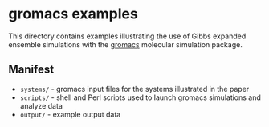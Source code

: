 # gromacs examples

This directory contains examples illustrating the use of Gibbs expanded ensemble simulations with the [gromacs](http://gromacs.org) molecular simulation package.

## Manifest

* `systems/` - gromacs input files for the systems illustrated in the paper
* `scripts/` - shell and Perl scripts used to launch gromacs simulations and analyze data
* `output/` - example output data


